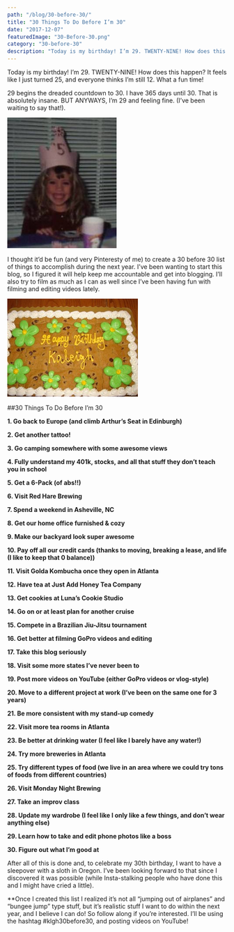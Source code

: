 ```yaml
---
path: "/blog/30-before-30/"
title: "30 Things To Do Before I’m 30"
date: "2017-12-07"
featuredImage: "30-Before-30.png"
category: "30-before-30"
description: "Today is my birthday! I’m 29. TWENTY-NINE! How does this happen? It feels like I just turned 25, and everyone thinks I’m still 12. What a fun time!"
---
```


Today is my birthday! I’m 29. TWENTY-NINE! How does this happen? It feels like I just turned 25, and everyone thinks I’m still 12. What a fun time!

29 begins the dreaded countdown to 30. I have 365 days until 30. That is absolutely insane. BUT ANYWAYS, I’m 29 and feeling fine. (I’ve been waiting to say that!).

![brithday 5 yearold](images/5yr.jpg)

I thought it’d be fun (and very Pinteresty of me) to create a 30 before 30 list of things to accomplish during the next year. I’ve been wanting to start this blog, so I figured it will help keep me accountable and get into blogging. I’ll also try to film as much as I can as well since I’ve been having fun with filming and editing videos lately.

![cake](images/cake.jpg)

##30 Things To Do Before I’m 30

**1. Go back to Europe (and climb Arthur’s Seat in Edinburgh)**

**2. Get another tattoo!**

**3. Go camping somewhere with some awesome views**

**4. Fully understand my 401k, stocks, and all that stuff they don’t teach you in school**

**5. Get a 6-Pack (of abs!!)**

**6. Visit Red Hare Brewing**

**7. Spend a weekend in Asheville, NC**

**8. Get our home office furnished & cozy**

**9. Make our backyard look super awesome**

**10. Pay off all our credit cards (thanks to moving, breaking a lease, and life (I like to keep that 0 balance))**

**11. Visit Golda Kombucha once they open in Atlanta**

**12. Have tea at Just Add Honey Tea Company**

**13. Get cookies at Luna’s Cookie Studio**

**14. Go on or at least plan for another cruise**

**15. Compete in a Brazilian Jiu-Jitsu tournament**

**16. Get better at filming GoPro videos and editing**

**17. Take this blog seriously**

**18. Visit some more states I’ve never been to**

**19. Post more videos on YouTube (either GoPro videos or vlog-style)**

**20. Move to a different project at work (I’ve been on the same one for 3 years)**

**21. Be more consistent with my stand-up comedy**

**22. Visit more tea rooms in Atlanta**

**23. Be better at drinking water (I feel like I barely have any water!)**

**24. Try more breweries in Atlanta**

**25. Try different types of food (we live in an area where we could try tons of foods from different countries)**

**26. Visit Monday Night Brewing**

**27. Take an improv class**

**28. Update my wardrobe (I feel like I only like a few things, and don’t wear anything else)**

**29. Learn how to take and edit phone photos like a boss**

**30. Figure out what I’m good at**

After all of this is done and, to celebrate my 30th birthday, I want to have a sleepover with a sloth in Oregon. I’ve been looking forward to that since I discovered it was possible (while Insta-stalking people who have done this and I might have cried a little).

\*\*Once I created this list I realized it’s not all “jumping out of airplanes” and “bungee jump” type stuff, but it’s realistic stuff I want to do within the next year, and I believe I can do! So follow along if you’re interested. I’ll be using the hashtag #klgh30before30, and posting videos on YouTube!
